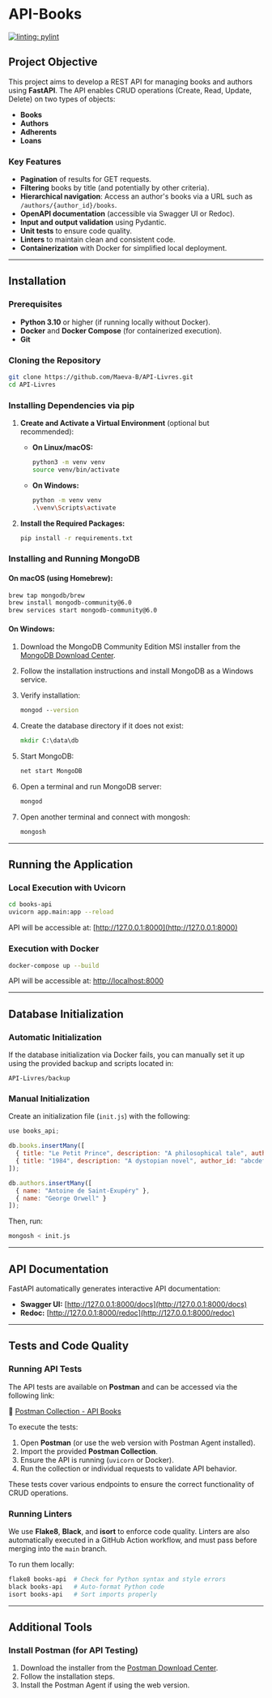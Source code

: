 # API-Books

[![linting: pylint](https://img.shields.io/badge/linting-pylint-yellowgreen)](https://github.com/pylint-dev/pylint)

## Project Objective

This project aims to develop a REST API for managing books and authors using **FastAPI**. The API enables CRUD operations (Create, Read, Update, Delete) on two types of objects:

- **Books**
- **Authors**
- **Adherents**
- **Loans**

### Key Features

- **Pagination** of results for GET requests.
- **Filtering** books by title (and potentially by other criteria).
- **Hierarchical navigation**: Access an author's books via a URL such as `/authors/{author_id}/books`.
- **OpenAPI documentation** (accessible via Swagger UI or Redoc).
- **Input and output validation** using Pydantic.
- **Unit tests** to ensure code quality.
- **Linters** to maintain clean and consistent code.
- **Containerization** with Docker for simplified local deployment.

---

## Installation

### Prerequisites

- **Python 3.10** or higher (if running locally without Docker).
- **Docker** and **Docker Compose** (for containerized execution).
- **Git**

### Cloning the Repository

```bash
git clone https://github.com/Maeva-B/API-Livres.git
cd API-Livres
```

### Installing Dependencies via pip

1. **Create and Activate a Virtual Environment** (optional but recommended):

   - **On Linux/macOS:**

     ```bash
     python3 -m venv venv
     source venv/bin/activate
     ```

   - **On Windows:**

     ```bash
     python -m venv venv
     .\venv\Scripts\activate
     ```

2. **Install the Required Packages:**

   ```bash
   pip install -r requirements.txt
   ```

### Installing and Running MongoDB

#### On macOS (using Homebrew):

```bash
brew tap mongodb/brew
brew install mongodb-community@6.0
brew services start mongodb-community@6.0
```

#### On Windows:

1. Download the MongoDB Community Edition MSI installer from the [MongoDB Download Center](https://www.mongodb.com/try/download/community).
2. Follow the installation instructions and install MongoDB as a Windows service.
3. Verify installation:

   ```cmd
   mongod --version
   ```

4. Create the database directory if it does not exist:

   ```cmd
   mkdir C:\data\db
   ```

5. Start MongoDB:

   ```cmd
   net start MongoDB
   ```

6. Open a terminal and run MongoDB server:

   ```cmd
   mongod
   ```

7. Open another terminal and connect with mongosh:

   ```cmd
   mongosh
   ```

---

## Running the Application

### Local Execution with Uvicorn

```bash
cd books-api
uvicorn app.main:app --reload
```

API will be accessible at: [http://127.0.0.1:8000](http://127.0.0.1:8000)

### Execution with Docker

```bash
docker-compose up --build
```

API will be accessible at: [http://localhost:8000](http://localhost:8000)

---

## Database Initialization

### Automatic Initialization

If the database initialization via Docker fails, you can manually set it up using the provided backup and scripts located in:

```
API-Livres/backup
```

### Manual Initialization

Create an initialization file (`init.js`) with the following:

```js
use books_api;

db.books.insertMany([
  { title: "Le Petit Prince", description: "A philosophical tale", author_id: "1234567890abcdef12345678" },
  { title: "1984", description: "A dystopian novel", author_id: "abcdef1234567890abcdef12" }
]);

db.authors.insertMany([
  { name: "Antoine de Saint-Exupéry" },
  { name: "George Orwell" }
]);
```

Then, run:

```bash
mongosh < init.js
```

---

## API Documentation

FastAPI automatically generates interactive API documentation:

- **Swagger UI:** [http://127.0.0.1:8000/docs](http://127.0.0.1:8000/docs)
- **Redoc:** [http://127.0.0.1:8000/redoc](http://127.0.0.1:8000/redoc)

---

## Tests and Code Quality


### Running API Tests

The API tests are available on **Postman** and can be accessed via the following link:

🔗 [Postman Collection - API Books](https://polytech-4256.postman.co/workspace/Polytech-Workspace~61f6f57c-8247-42f8-8994-859b0c62338e/request/19694654-b2023800-c2d4-4df6-b392-a7b96b4a4a42?action=share&creator=19694654&ctx=documentation)

To execute the tests:

1. Open **Postman** (or use the web version with Postman Agent installed).
2. Import the provided **Postman Collection**.
3. Ensure the API is running (`uvicorn` or Docker).
4. Run the collection or individual requests to validate API behavior.

These tests cover various endpoints to ensure the correct functionality of CRUD operations.


### Running Linters

We use **Flake8**, **Black**, and **isort** to enforce code quality. Linters are also automatically executed in a GitHub Action workflow, and must pass before merging into the `main` branch.

To run them locally:

```bash
flake8 books-api  # Check for Python syntax and style errors
black books-api   # Auto-format Python code
isort books-api   # Sort imports properly
```


---

## Additional Tools

### Install Postman (for API Testing)

1. Download the installer from the [Postman Download Center](https://www.postman.com/downloads/).
2. Follow the installation steps.
3. Install the Postman Agent if using the web version.



